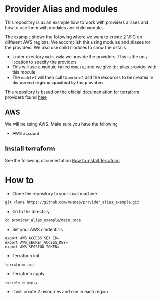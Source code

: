 # Provider Alias and modules

This repository is as an example how to work with providers aliases and how to use them with modules and child modules. 

The example shows the following where we want to create 2 VPC on different AWS regions. We accomplish this using modules and aliases for the providers. We also use child modules to show the details

- Under directory `main_code` we provide the providers. This is the only location to specify the providers
- This will use a module called `module1` and we give the alias provider with this module
- The `module1` will then call to `module2` and the resources to be created in the correct regions specified by the providers 

This repository is based on the official documentation for terraform providers found [here](https://developer.hashicorp.com/terraform/language/modules/develop/providers)

## AWS
We will be using AWS. Make sure you have the following
- AWS account  

## Install terraform  
See the following documentation [How to install Terraform](https://learn.hashicorp.com/tutorials/terraform/install-cli)

# How to

- Clone the repository to your local machine
```
git clone https://github.com/munnep/provider_alias_example.git
```
- Go to the directory
```
cd provider_alias_example/main_code
```
- Set your AWS credentials
```
export AWS_ACCESS_KEY_ID=
export AWS_SECRET_ACCESS_KEY=
export AWS_SESSION_TOKEN=
```
- Terraform init
```
terraform init
```
- Terraform apply
```
terraform apply
```
- it will create 2 resources and one in each region

